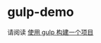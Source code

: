 gulp-demo
=========

请阅读 [使用 gulp 构建一个项目](https://github.com/nimojs/gulp-book/blob/master/chapter7.md)